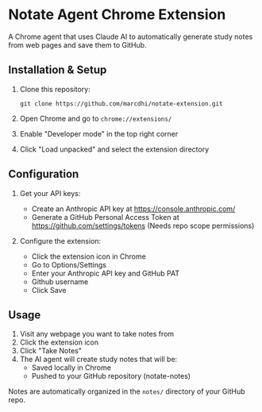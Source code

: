 # Notate Agent Chrome Extension

A Chrome agent that uses Claude AI to automatically generate study notes from web pages and save them to GitHub.

## Installation & Setup

1. Clone this repository:
   ```
   git clone https://github.com/marcdhi/notate-extension.git
   ```

2. Open Chrome and go to `chrome://extensions/`

3. Enable "Developer mode" in the top right corner

4. Click "Load unpacked" and select the extension directory

## Configuration

1. Get your API keys:
   - Create an Anthropic API key at https://console.anthropic.com/
   - Generate a GitHub Personal Access Token at https://github.com/settings/tokens
     (Needs repo scope permissions)

2. Configure the extension:
   - Click the extension icon in Chrome
   - Go to Options/Settings
   - Enter your Anthropic API key and GitHub PAT
   - Github username
   - Click Save

## Usage

1. Visit any webpage you want to take notes from
2. Click the extension icon
3. Click "Take Notes"
4. The AI agent will create study notes that will be:
   - Saved locally in Chrome
   - Pushed to your GitHub repository (notate-notes)

Notes are automatically organized in the `notes/` directory of your GitHub repo.


